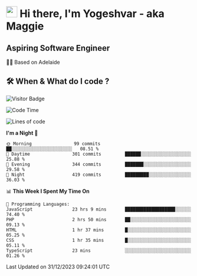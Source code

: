 <h1><img src="https://emojis.slackmojis.com/emojis/images/1531849430/4246/blob-sunglasses.gif?1531849430" width="30"/> Hi there, I'm Yogeshvar - aka Maggie</h1>

## Aspiring Software Engineer
🏂🏻  Based on Adelaide 

## 🛠 When & What do I code ?  

![Visitor Badge](https://visitor-badge.feriirawann.repl.co?username=yogeshvar&repo=yogeshvar&label=Visitors&style=plastic&color=%23457BFF&contentType=svg)

<!--START_SECTION:waka-->
![Code Time](http://img.shields.io/badge/Code%20Time-2%2C483%20hrs%2027%20mins-blue)

![Lines of code](https://img.shields.io/badge/From%20Hello%20World%20I%27ve%20Written-4.0%20million%20lines%20of%20code-blue)

**I'm a Night 🦉** 

```text
🌞 Morning                99 commits          ██░░░░░░░░░░░░░░░░░░░░░░░   08.51 % 
🌆 Daytime                301 commits         ██████░░░░░░░░░░░░░░░░░░░   25.88 % 
🌃 Evening                344 commits         ███████░░░░░░░░░░░░░░░░░░   29.58 % 
🌙 Night                  419 commits         █████████░░░░░░░░░░░░░░░░   36.03 % 
```


📊 **This Week I Spent My Time On** 

```text
💬 Programming Languages: 
JavaScript               23 hrs 9 mins       ███████████████████░░░░░░   74.40 % 
PHP                      2 hrs 50 mins       ██░░░░░░░░░░░░░░░░░░░░░░░   09.13 % 
HTML                     1 hr 37 mins        █░░░░░░░░░░░░░░░░░░░░░░░░   05.25 % 
CSS                      1 hr 35 mins        █░░░░░░░░░░░░░░░░░░░░░░░░   05.11 % 
TypeScript               23 mins             ░░░░░░░░░░░░░░░░░░░░░░░░░   01.26 % 
```


 Last Updated on 31/12/2023 09:24:01 UTC
<!--END_SECTION:waka-->

